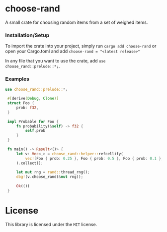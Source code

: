 # choose-rand
A small crate for choosing random items from a set of weighed items.

### Installation/Setup
To import the crate into your project, simply run `cargo add choose-rand` or open your Cargo.toml and add `choose-rand = "<latest release>"`

In any file that you want to use the crate, add `use choose_rand::prelude::*;`.

### Examples
```rust
use choose_rand::prelude::*;
 
 #[derive(Debug, Clone)]
 struct Foo {
     prob: f32,
 }
 
 impl Probable for Foo {
     fn probability(&self) -> f32 {
         self.prob
     }
 }
 
 fn main() -> Result<()> {
     let v: Vec<_> = choose_rand::helper::refcellify(
         vec![Foo { prob: 0.25 }, Foo { prob: 0.5 }, Foo { prob: 0.1 }, Foo { prob: 0.05 }]
     ).collect();
 
     let mut rng = rand::thread_rng();    
     dbg!(v.choose_rand(&mut rng));
 
     Ok(())
 }
```

# License
This library is licensed under the `MIT` license.